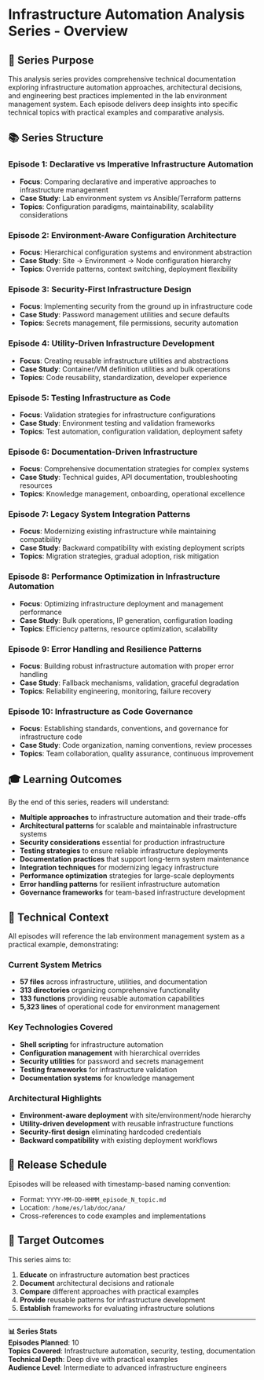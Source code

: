 <!--
#######################################################################
# Infrastructure Automation Analysis Series - Overview
#######################################################################
# File: /home/es/lab/doc/ana/2025-05-29-0430_infrastructure_analysis_series_overview.md
# Description: Comprehensive overview of planned technical analysis series
#              documenting infrastructure automation approaches, architectural
#              decisions, and engineering best practices for lab environment.
#
# Author: Environment Management System Team
# Created: 2025-05-29 04:30
# Updated: 2025-05-29 04:30
# Version: 1.0.0
# Category: Analysis Documentation Series
#
# Series Purpose:
#   Educational resource series providing deep technical insights into
#   infrastructure automation, comparing different approaches, documenting
#   architectural decisions, and creating comprehensive learning materials
#   for infrastructure automation and DevOps practices.
#
# Target Audience:
#   Infrastructure engineers, DevOps practitioners, system administrators,
#   technical leads, and students learning infrastructure automation
#   and configuration management methodologies.
#
# Dependencies:
#   - Lab environment codebase for examples and case studies
#   - Infrastructure utilities: lib/utl/inf, lib/utl/sec
#   - Environment framework: lib/aux/src
#######################################################################
-->

# Infrastructure Automation Analysis Series - Overview

## 🎯 Series Purpose

This analysis series provides comprehensive technical documentation exploring infrastructure automation approaches, architectural decisions, and engineering best practices implemented in the lab environment management system. Each episode delivers deep insights into specific technical topics with practical examples and comparative analysis.

## 📚 Series Structure

### **Episode 1: Declarative vs Imperative Infrastructure Automation**
- **Focus**: Comparing declarative and imperative approaches to infrastructure management
- **Case Study**: Lab environment system vs Ansible/Terraform patterns
- **Topics**: Configuration paradigms, maintainability, scalability considerations

### **Episode 2: Environment-Aware Configuration Architecture**
- **Focus**: Hierarchical configuration systems and environment abstraction
- **Case Study**: Site → Environment → Node configuration hierarchy
- **Topics**: Override patterns, context switching, deployment flexibility

### **Episode 3: Security-First Infrastructure Design**
- **Focus**: Implementing security from the ground up in infrastructure code
- **Case Study**: Password management utilities and secure defaults
- **Topics**: Secrets management, file permissions, security automation

### **Episode 4: Utility-Driven Infrastructure Development**
- **Focus**: Creating reusable infrastructure utilities and abstractions
- **Case Study**: Container/VM definition utilities and bulk operations
- **Topics**: Code reusability, standardization, developer experience

### **Episode 5: Testing Infrastructure as Code**
- **Focus**: Validation strategies for infrastructure configurations
- **Case Study**: Environment testing and validation frameworks
- **Topics**: Test automation, configuration validation, deployment safety

### **Episode 6: Documentation-Driven Infrastructure**
- **Focus**: Comprehensive documentation strategies for complex systems
- **Case Study**: Technical guides, API documentation, troubleshooting resources
- **Topics**: Knowledge management, onboarding, operational excellence

### **Episode 7: Legacy System Integration Patterns**
- **Focus**: Modernizing existing infrastructure while maintaining compatibility
- **Case Study**: Backward compatibility with existing deployment scripts
- **Topics**: Migration strategies, gradual adoption, risk mitigation

### **Episode 8: Performance Optimization in Infrastructure Automation**
- **Focus**: Optimizing infrastructure deployment and management performance
- **Case Study**: Bulk operations, IP generation, configuration loading
- **Topics**: Efficiency patterns, resource optimization, scalability

### **Episode 9: Error Handling and Resilience Patterns**
- **Focus**: Building robust infrastructure automation with proper error handling
- **Case Study**: Fallback mechanisms, validation, graceful degradation
- **Topics**: Reliability engineering, monitoring, failure recovery

### **Episode 10: Infrastructure as Code Governance**
- **Focus**: Establishing standards, conventions, and governance for infrastructure code
- **Case Study**: Code organization, naming conventions, review processes
- **Topics**: Team collaboration, quality assurance, continuous improvement

## 🎓 Learning Outcomes

By the end of this series, readers will understand:

- **Multiple approaches** to infrastructure automation and their trade-offs
- **Architectural patterns** for scalable and maintainable infrastructure systems
- **Security considerations** essential for production infrastructure
- **Testing strategies** to ensure reliable infrastructure deployments
- **Documentation practices** that support long-term system maintenance
- **Integration techniques** for modernizing legacy infrastructure
- **Performance optimization** strategies for large-scale deployments
- **Error handling patterns** for resilient infrastructure automation
- **Governance frameworks** for team-based infrastructure development

## 🔧 Technical Context

All episodes will reference the lab environment management system as a practical example, demonstrating:

### Current System Metrics
- **57 files** across infrastructure, utilities, and documentation
- **313 directories** organizing comprehensive functionality
- **133 functions** providing reusable automation capabilities
- **5,323 lines** of operational code for environment management

### Key Technologies Covered
- **Shell scripting** for infrastructure automation
- **Configuration management** with hierarchical overrides
- **Security utilities** for password and secrets management
- **Testing frameworks** for infrastructure validation
- **Documentation systems** for knowledge management

### Architectural Highlights
- **Environment-aware deployment** with site/environment/node hierarchy
- **Utility-driven development** with reusable infrastructure functions
- **Security-first design** eliminating hardcoded credentials
- **Backward compatibility** with existing deployment workflows

## 📅 Release Schedule

Episodes will be released with timestamp-based naming convention:
- Format: `YYYY-MM-DD-HHMM_episode_N_topic.md`
- Location: `/home/es/lab/doc/ana/`
- Cross-references to code examples and implementations

## 🎯 Target Outcomes

This series aims to:

1. **Educate** on infrastructure automation best practices
2. **Document** architectural decisions and rationale
3. **Compare** different approaches with practical examples
4. **Provide** reusable patterns for infrastructure development
5. **Establish** frameworks for evaluating infrastructure solutions

---

**📊 Series Stats**  
**Episodes Planned**: 10  
**Topics Covered**: Infrastructure automation, security, testing, documentation  
**Technical Depth**: Deep dive with practical examples  
**Audience Level**: Intermediate to advanced infrastructure engineers

